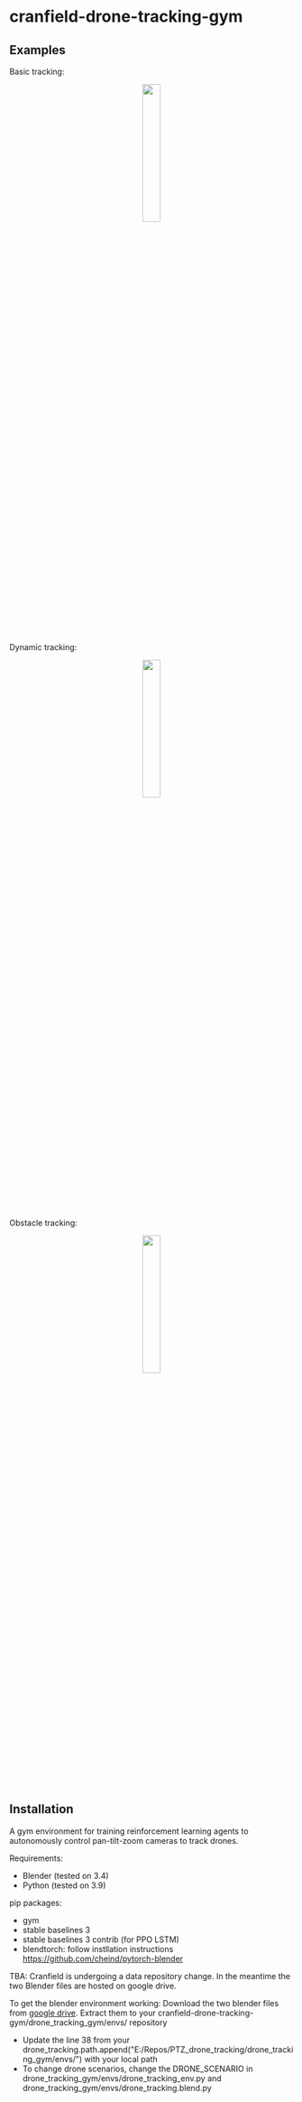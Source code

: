 # cranfield-drone-tracking-gym

## Examples
Basic tracking:
<p align="center">
    <img width=25% src="https://github.com/mazqtpopx/cranfield-drone-tracking-gym/blob/main/imgs/basic_tracking.gif">
</p>

Dynamic tracking:
<p align="center">
    <img width=25% src="https://github.com/mazqtpopx/cranfield-drone-tracking-gym/blob/main/imgs/dynamic_tracking.gif">
</p>

Obstacle tracking:
<p align="center">
    <img width=25% src="https://github.com/mazqtpopx/cranfield-drone-tracking-gym/blob/main/imgs/obstacle_tracking.gif">
</p>


## Installation
A gym environment for training reinforcement learning agents to autonomously control pan-tilt-zoom cameras to track drones. 

Requirements: 
- Blender (tested on 3.4) 
- Python (tested on 3.9)

pip packages:
- gym
- stable baselines 3
- stable baselines 3 contrib (for PPO LSTM) 
- blendtorch: follow instllation instructions https://github.com/cheind/pytorch-blender

TBA: Cranfield is undergoing a data repository change. In the meantime the two Blender files are hosted on google drive. 

To get the blender environment working: 
Download the two blender files from [google drive](https://drive.google.com/drive/folders/1zzx-V_QKEmDVkUEARsH-7NaOgS4mtEk5?usp=sharing). Extract them to your cranfield-drone-tracking-gym/drone_tracking_gym/envs/ repository

- Update the line 38 from your drone_tracking.path.append("E:/Repos/PTZ_drone_tracking/drone_tracking_gym/envs/") with your local path
- To change drone scenarios, change the DRONE_SCENARIO in drone_tracking_gym/envs/drone_tracking_env.py and drone_tracking_gym/envs/drone_tracking.blend.py
